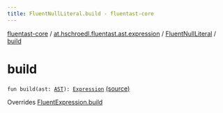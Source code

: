```yaml
---
title: FluentNullLiteral.build - fluentast-core
---
```


[fluentast-core](../../index.html) / [at.hschroedl.fluentast.ast.expression](../index.html) / [FluentNullLiteral](index.html) / [build](.)

# build

`fun build(ast: `[`AST`](https://help.eclipse.org/neon/topic/org.eclipse.jdt.doc.isv/reference/api/org/eclipse/jdt/core/dom/AST.html)`): `[`Expression`](https://help.eclipse.org/neon/topic/org.eclipse.jdt.doc.isv/reference/api/org/eclipse/jdt/core/dom/Expression.html) [(source)](http://github.com/hschroedl/fluentast/tree/master/core/at.hschroedl.fluentast/ast/expression/NullLiteral.kt#L7)

Overrides [FluentExpression.build](../-fluent-expression/build.html)

